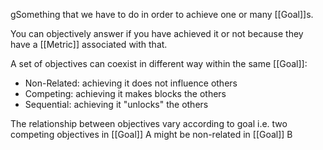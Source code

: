 gSomething that we have to do in order to achieve one or many [[Goal]]s.

You can objectively answer if you have achieved it or not because they have a [[Metric]] associated with that.

A set of objectives can coexist in different way within the same [[Goal]]:

- Non-Related: achieving it does not influence others
- Competing: achieving it makes blocks the others
- Sequential: achieving it "unlocks" the others

The relationship between objectives vary according to goal i.e. two competing objectives in [[Goal]] A might be non-related in [[Goal]] B